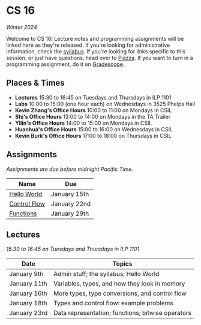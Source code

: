 # CS 16
_Winter 2024_

Welcome to CS 16!  Lecture notes and programming assignments will be linked here
as they're released. If you're looking for administrative information, check the
[syllabus](Syllabus.md).  If you're looking for links specific to  this session,
or just have questions, head over to [Piazza][piazza].  If you want to turn in a
programming assignment, do it on [Gradescope][gradescope].


## Places & Times

- **Lectures** 15:30 to 16:45 on Tuesdays and Thursdays in ILP 1101
- **Labs** 10:00 to 15:00 (one hour each) on Wednesdays in 3525 Phelps Hall
- **Kevin Zhang's Office Hours** 10:00 to 11:00 on Mondays in CSIL
- **Shi's Office Hours** 13:00 to 14:00 on Mondays in the TA Trailer
- **Yilin's Office Hours** 14:00 to 15:00 on Mondays in CSIL
- **Huanhua's Office Hours** 15:00 to 16:00 on Wednesdays in CSIL
- **Kevin Burk's Office Hours** 17:00 to 18:00 on Thursdays in CSIL


## Assignments

_Assignments are due before midnight Pacific Time._

| Name                                   | Due
|----------------------------------------|-----
| [Hello World](labs/Hello%20World.md)   | January 15th
| [Control Flow](labs/Control%20Flow.md) | January 22nd
| [Functions](labs/Functions.md)         | January 29th


## Lectures

_15:30 to 16:45 on Tuesdays and Thursdays in ILP 1101_

| Date           | Topics
|----------------|--------
| January    9th | Admin stuff; the syllabus; Hello World
| January   11th | Variables, types, and how they look in memory
| January   16th | More types, type conversions, and control flow
| January   18th | Types and control flow: example problems
| January   23rd | Data representation; functions; bitwise operators


[piazza]:     https://piazza.com/ucsb/winter2024/cs16
[gradescope]: https://www.gradescope.com/courses/699760
